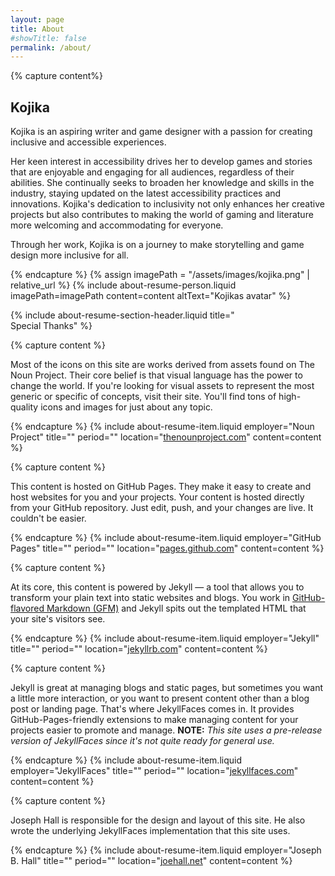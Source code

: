```yaml
---
layout: page
title: About
#showTitle: false
permalink: /about/
---
```


{% capture content%}
## Kojika

Kojika is an aspiring writer and game designer with a passion for creating inclusive and accessible experiences. 

Her keen interest in accessibility drives her to develop games and stories that are enjoyable and engaging for all 
audiences, regardless of their abilities. She continually seeks to broaden her knowledge and skills in the industry, 
staying updated on the latest accessibility practices and innovations. Kojika's dedication to inclusivity not 
only enhances her creative projects but also contributes to making the world of gaming and literature more 
welcoming and accommodating for everyone. 

Through her work, Kojika is on a journey to make storytelling and game design more inclusive for all.

{% endcapture %}
{% assign imagePath = "/assets/images/kojika.png" | relative_url %}
{% include about-resume-person.liquid imagePath=imagePath content=content altText="Kojikas avatar" %}



<!-- ---------------------- Special Thanks ---------------------- -->
{% include about-resume-section-header.liquid title="<br/>Special Thanks" %}


{% capture content %}

Most of the icons on this site are works derived from assets found on The Noun Project. Their core belief is that 
visual language has the power to change the world. If you're looking for visual assets to represent the most generic or 
specific of concepts, visit their site. You'll find tons of high-quality icons and images for just about any topic.

{% endcapture %}
{% include about-resume-item.liquid 
    employer="Noun Project" 
    title="" 
    period="" 
    location="<a href='https://thenounproject.com/'>thenounproject.com</a>" 
    content=content %}

{% capture content %}

This content is hosted on GitHub Pages. They make it easy to create and host websites for you and your projects. 
Your content is hosted directly from your GitHub repository. Just edit, push, and your changes are live. 
It couldn't be easier.

{% endcapture %}
{% include about-resume-item.liquid 
    employer="GitHub Pages" 
    title="" 
    period="" 
    location="<a href='https://pages.github.com/'>pages.github.com</a>" 
    content=content %}

{% capture content %}

At its core, this content is powered by Jekyll &mdash; a tool that allows you to transform your plain text into static 
websites and blogs. You work in [GitHub-flavored Markdown (GFM)](https://github.github.com/gfm/) and Jekyll spits out 
the templated HTML that your site's visitors see.

{% endcapture %}
{% include about-resume-item.liquid 
    employer="Jekyll" 
    title="" 
    period="" 
    location="<a href='https://jekyllrb.com/'>jekyllrb.com</a>" 
    content=content %}

{% capture content %}

Jekyll is great at managing blogs and static pages, but sometimes you want a little more interaction, or you want to 
present content other than a blog post or landing page. That's where JekyllFaces comes in. It provides 
GitHub-Pages-friendly extensions to make managing content for your projects easier to promote and manage. 
**NOTE:** _This site uses a pre-release version of JekyllFaces since it's not quite ready for general use._

{% endcapture %}
{% include about-resume-item.liquid 
    employer="JekyllFaces" 
    title="" 
    period="" 
    location="<a href='http://jekyllfaces.com/'>jekyllfaces.com</a>" 
    content=content %}


{% capture content %}

Joseph Hall is responsible for the design and layout of this site. He also wrote the underlying JekyllFaces 
implementation that this site uses.

{% endcapture %}
{% include about-resume-item.liquid
employer="Joseph B. Hall"
title=""
period=""
location="<a href='http://joehall.net/'>joehall.net</a>"
content=content %}

